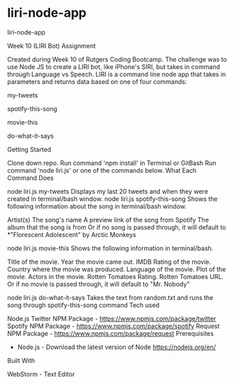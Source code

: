 # liri-node-app
liri-node-app

Week 10 (LIRI Bot) Assignment

Created during Week 10 of Rutgers Coding Bootcamp. The challenge was to use Node JS to create a LIRI bot, like iPhone's SIRI, but takes in command through Language vs Speech. LIRI is a command line node app that takes in parameters and returns data based on one of four commands:

my-tweets

spotify-this-song

movie-this

do-what-it-says

Getting Started

Clone down repo.
Run command 'npm install' in Terminal or GitBash
Run command 'node liri.js' or one of the commands below.
What Each Command Does

node liri.js my-tweets
Displays my last 20 tweets and when they were created in terminal/bash window.
node liri.js spotify-this-song <song name>
Shows the following information about the song in terminal/bash window.

Artist(s)
The song's name
A preview link of the song from Spotify
The album that the song is from
Or if no song is passed through, it will default to *"Florescent Adolescent" by Arctic Monkeys

node liri.js movie-this <movie name>
Shows the following information in terminal/bash.

Title of the movie.
Year the movie came out.
IMDB Rating of the movie.
Country where the movie was produced.
Language of the movie.
Plot of the movie.
Actors in the movie.
Rotten Tomatoes Rating.
Rotten Tomatoes URL.
Or if no movie is passed through, it will default to "Mr. Nobody"

node liri.js do-what-it-says
Takes the text from random.txt and runs the song through spotify-this-song command
Tech used

Node.js
Twitter NPM Package - https://www.npmjs.com/package/twitter
Spotify NPM Package - https://www.npmjs.com/package/spotify
Request NPM Package - https://www.npmjs.com/package/request
Prerequisites

- Node.js - Download the latest version of Node https://nodejs.org/en/

Built With

WebStorm - Text Editor
